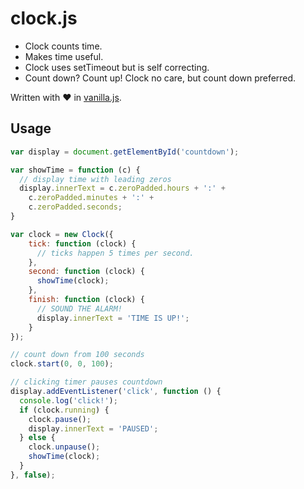 clock.js
========

* Clock counts time.
* Makes time useful.
* Clock uses setTimeout but is self correcting.
* Count down? Count up! Clock no care, but count down preferred.

Written with ♥ in [vanilla.js](http://vanilla-js.com/).

Usage
-----

```javascript
var display = document.getElementById('countdown');

var showTime = function (c) {
  // display time with leading zeros
  display.innerText = c.zeroPadded.hours + ':' +
    c.zeroPadded.minutes + ':' +
    c.zeroPadded.seconds;
}

var clock = new Clock({
    tick: function (clock) {
      // ticks happen 5 times per second.
    },
    second: function (clock) {
      showTime(clock);
    },
    finish: function (clock) {
      // SOUND THE ALARM!
      display.innerText = 'TIME IS UP!';
    }
});

// count down from 100 seconds
clock.start(0, 0, 100);

// clicking timer pauses countdown
display.addEventListener('click', function () {
  console.log('click!');
  if (clock.running) {
    clock.pause();
    display.innerText = 'PAUSED';
  } else {
    clock.unpause();
    showTime(clock);
  }
}, false);
```



